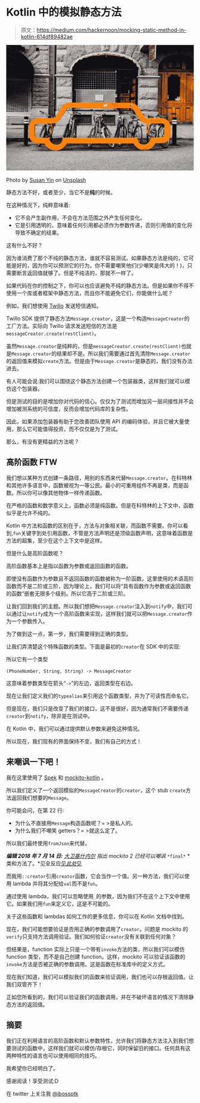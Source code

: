 # Kotlin 中的模拟静态方法

> 原文：<https://medium.com/hackernoon/mocking-static-method-in-kotlin-614df89482ae>

![](img/018bae2cb4c89245238826dafb0f8bc9.png)

Photo by [Susan Yin](https://unsplash.com/photos/ym3QFTHYUE4?utm_source=unsplash&utm_medium=referral&utm_content=creditCopyText) on [Unsplash](https://unsplash.com/search/photos/mock?utm_source=unsplash&utm_medium=referral&utm_content=creditCopyText)

静态方法不好，或者至少，当它不是**纯**的时候。

在这种情况下，纯粹意味着:

*   它不会产生副作用，不会在方法范围之外产生任何变化。
*   它是引用透明的，意味着任何引用都必须作为参数传递，否则引用值的变化将导致不确定的结果。

这有什么不好？

因为谁消费了那个不纯的静态方法，谁就不容易测试。如果静态方法是纯的，它可能是好的，因为你可以预测它的行为，你不需要嘲笑他们(少嘲笑是伟大的！)，只需要断言返回值就够了。但是不纯洁的，那就不一样了。

如果代码在你的控制之下，你可以也应该避免不纯的静态方法。但是如果你不得不使用一个库或者框架中静态方法，而且你不能避免它们，你能做什么呢？

例如，我们想使用 [Twillo](https://www.twilio.com/) 发送短信通知。

Twillo SDK 提供了静态方法`Message.creator`，这是一个构造`MessageCreator`的工厂方法。实际向 Twillo 请求发送短信的方法是`messageCreator.create(restClient)`。

虽然`Message.creator`是纯粹的，但是`messageCreator.create(restClient)`也就是`Message.creator`的结果却不是。所以我们需要通过首先清除`Message.creator`的返回值来模拟`create`方法。但是由于`Message.creator`是静态的，我们没有办法进去。

有人可能会说:我们可以围绕这个静态方法创建一个包装器类，这样我们就可以模仿这个包装器。

但是测试的目的是增加你对代码的信心。仅仅为了测试而增加另一层间接性并不会增加被测系统的可信度，反而会增加代码库的复杂性。

因此，如果添加包装器有助于您改善团队使用 API 的编码体验，并且它被大量使用，那么它可能值得投资，而不仅仅是为了测试。

那么，有没有更精益的方法呢？

## 高阶函数 FTW

我们想以某种方式创建一条路径，用别的东西来代替`Message.creator`。在科特林和其他许多语言中，函数被视为一等公民。最小的可重用组件不再是类，而是函数。所以你可以像其他物体一样传递函数。

在严格的函数和数学意义上，函数必须是纯函数。但是在科特林的上下文中，函数似乎是允许不纯的。

Kotlin 中方法和函数的区别在于，方法与对象相关联，而函数不需要。你可以看到,`fun`关键字到处引用函数，不管是方法声明还是顶级函数声明，这意味着函数是方法的超集，至少在这个上下文中是这样。

但是什么是高阶函数呢？

高阶函数基本上是指以函数为参数或返回函数的函数。

即使没有函数作为参数且不返回函数的函数被称为一阶函数，这里使用的术语高阶函数而不是二阶或三阶，因为理论上，我们可以将“具有函数作为参数或返回函数的函数”嵌套无限多个级别。所以它高于二阶或三阶。

让我们回到我们的主题。所以我们想把`Message.creator`注入到`notify`中，我们可以通过让`notify`成为一个高阶函数来实现，这样我们就可以把`Message.creator`作为一个参数传入。

为了做到这一点，第一步，我们需要得到正确的类型。

让我们弄清楚这个特殊函数的类型。下面是最初的`creator`在 SDK 中的实现:

所以它有一个类型

```
(PhoneNumber, String, String) -> MessageCreator
```

这意味着参数类型在箭头“`->`”的左边，返回类型在右边。

现在让我们定义我们的`typealias`来引用这个函数类型，并为了可读性而命名它。

但是现在，我们只是改变了我们的接口，这不是很好，因为通常我们不需要传递`creator`到`notify`，除非是在测试中。

在 Kotlin 中，我们可以通过提供默认参数来避免这种情况。

所以现在，我们现有的界面保持不变，我们有自己的方式！

## 来嘲讽一下吧！

我在这里使用了 [Spek](https://spekframework.org/) 和 [mockito-kotlin](https://github.com/nhaarman/mockito-kotlin) 。

所以我们定义了一个返回模拟的`MessageCreator`的`creator`，这个 stub `create`方法返回我们想要的`Message`。

你可能会问，在第 22 行:

*   为什么不直接用`Message`构造函数呢？= >是私人的。
*   为什么我们不嘲笑 getters？= >就这么定了。

所以我们最终使用`fromJson`来代替。

***编辑 2018 年 7 月 14 日:*** [*大卫基什内尔*](https://medium.com/u/417d954d6bf5?source=post_page-----614df89482ae--------------------------------) *指出 mockito 2 已经可以嘲讽* `*final*` *类和方法了。*见全反应[见*此处*见](/@dpkirchner/mockito-now-supports-mocking-final-classes-natively-although-you-have-to-opt-in-and-be-aware-of-37fa0545d20e)

而我用`::creator`引用`creator`函数，它会当作一个值。另一种方法，我们可以使用 lambda 并将其分配给`val`而不是`fun`。

通过使用 lambda，我们可以忽略使用`_`的参数，因为我们不在这个上下文中使用它。如果我们用`fun`来定义它，这是不可能的。

关于这些函数和 lambdas 如何工作的更多信息，你可以在 Kotlin 文档中找到。

现在，我们可能想要验证是否用正确的参数调用了`creator`。问题是 mockito 的`verify`只支持方法调用验证。我们如何验证`creator`没有关联到任何对象？

但结果是，function 实际上只是一个带有`invoke`方法的类，所以我们可以模仿 function 类型，而不是自己创建 function。这样，mockito 可以验证该函数的`invoke`方法是否被正确的参数调用。这是函数在标准库中的定义方式。

现在我们知道，我们可以模拟我们的函数来验证调用，我们也可以存根返回值。让我们双管齐下！

正如您所看到的，我们可以验证我们的函数调用，并在不破坏语言的情况下清除静态方法的返回值。

## 摘要

我们正在利用语言的高阶函数和默认参数特性，允许我们将静态方法注入到我们想要测试的函数中，这样我们就可以模仿/存根它，同时保留旧的接口。任何具有这两种特性的语言也可以使用相同的技巧。

我希望你已经明白了。

感谢阅读！享受测试:D

在 twitter 上关注我 [@ibossptk](https://twitter.com/ibossptk)